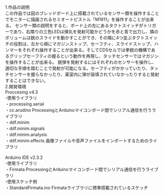 1.作品の説明<br>
この作品では図のブレッドボード上に搭載されているセンサー類を操作することでモニターに描画されるセミオートピストル「M1911」を操作することが出来る。
センサー類の説明をすると、ボード上の左にあるタクトスイッチがトリガーであり、右隣りの三色LEDは弾丸を発射可能かどうかを赤と青で出力し、隣のボリュームは銃のスライドを動かすことができ、その隣に4つ並ぶタクトスイッチの役割は、左から順にマガジンストップ、セーフティ、スライドストップ、ハンマーをそれぞれ操作することが出来る。そしてCDSセルでは拳銃の機構であるグリップセーフティの握るという動作を再現し、タッチセンサーではマガジンを操作することが出来る。
銃弾を発射するにはそれぞれのセンサーを操作し、適切な手順を踏むことで発射が可能になる。セーフティがかかっていたり、タッチセンサーを握らなかったり、薬室内に弾が装填されていなかったりすると発射することはできない。
<br>
2.開発環境<br>
Proccesing v4.3<br>
-使用ライブラリ<br>
  ・processing.serial<br>
  ・cc.arudino          ProcessingとArduinoマイコンボード間でシリアル通信を行うライブラリ<br>
  ・ddf.minim<br>
  ・ddf.minim.signals<br>
  ・ddf.minim.analysis<br>
  ・ddf.minim.effects   画像ファイルや音声ファイルをインポートするためのライブラリ<br>
<br>
Arduino IDE v2.3.2<br>
-使用ライブラリ<br>
  ・Firmata    ProcessingとArduinoマイコンボード間でシリアル通信を行うライブラリ<br>
-使用スケッチ例<br>
  ・StandardFirmata.ino  Firmataライブラリに標準搭載されているスケッチ
